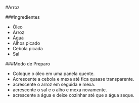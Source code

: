 #Arroz

###Ingredientes
 - Óleo
 - Arroz
 - Água
 - Alhos picado
 - Cebola picada
 - Sal

###Modo de Preparo

 - Coloque o óleo em uma panela quente.
 - Acrescente a cebola e mexa até fica quaase transparente.
 - acrescente o arroz em seguida e mexa.
 - acrescente o sal e o alho e mexa novamente.
 - acrescente a água e deixe cozinhar até que a água seque.